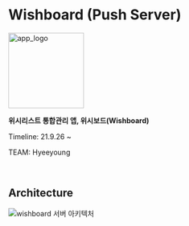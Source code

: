 # Wishboard (Push Server)

<img width="150" alt="app_logo" src="https://user-images.githubusercontent.com/48701368/157261515-b0809692-3fc6-46eb-b4db-a0849cd557b6.svg">

<br>

**위시리스트 통합관리 앱, 위시보드(Wishboard)**

Timeline: 21.9.26 ~

TEAM: Hyeeyoung

<br>

## Architecture

![wishboard 서버 아키텍처](https://user-images.githubusercontent.com/68772751/161036877-e8da7a6f-2df1-428a-81c9-db4be316229d.png)
